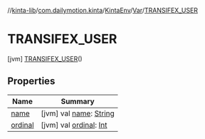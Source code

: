 //[kinta-lib](../../../../../index.md)/[com.dailymotion.kinta](../../../index.md)/[KintaEnv](../../index.md)/[Var](../index.md)/[TRANSIFEX_USER](index.md)



# TRANSIFEX_USER  
 [jvm] [TRANSIFEX_USER](index.md)()  
   


## Properties  
  
|  Name |  Summary | 
|---|---|
| <a name="com.dailymotion.kinta/KintaEnv.Var.TRANSIFEX_USER/name/#/PointingToDeclaration/"></a>[name](name.md)| <a name="com.dailymotion.kinta/KintaEnv.Var.TRANSIFEX_USER/name/#/PointingToDeclaration/"></a> [jvm] val [name](name.md): [String](https://kotlinlang.org/api/latest/jvm/stdlib/kotlin/-string/index.html)   <br>|
| <a name="com.dailymotion.kinta/KintaEnv.Var.TRANSIFEX_USER/ordinal/#/PointingToDeclaration/"></a>[ordinal](ordinal.md)| <a name="com.dailymotion.kinta/KintaEnv.Var.TRANSIFEX_USER/ordinal/#/PointingToDeclaration/"></a> [jvm] val [ordinal](ordinal.md): [Int](https://kotlinlang.org/api/latest/jvm/stdlib/kotlin/-int/index.html)   <br>|

